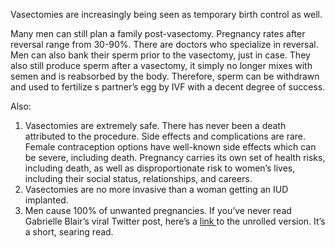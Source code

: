  Vasectomies are increasingly being seen as temporary birth control as well. 

Many men can still plan a family post-vasectomy. Pregnancy rates after reversal range from 30-90%. There are doctors who specialize in reversal. Men can also bank their sperm prior to the vasectomy, just in case. They also still produce sperm after a vasectomy, it simply no longer mixes with semen and is reabsorbed by the body. Therefore, sperm can be withdrawn and used to fertilize s partner’s egg by IVF with a decent degree of success. 

Also: 
 
1. Vasectomies are extremely safe. There has never been a death attributed to the procedure. Side effects and complications are rare. Female contraception options have well-known side effects which can be severe, including death. Pregnancy carries its own set of health risks, including death, as well as disproportionate risk to women’s lives, including their social status, relationships, and careers.
2. Vasectomies are no more invasive than a woman getting an IUD implanted. 
3. Men cause 100% of unwanted pregnancies. If you’ve never read Gabrielle Blair’s viral Twitter post, here’s a [link ](https://humanparts.medium.com/men-cause-100-of-unwanted-pregnancies-eb0e8288a7e5) to the unrolled version. It’s a short, searing read. 